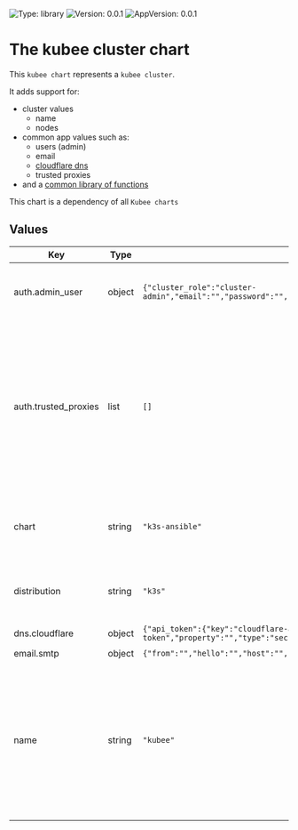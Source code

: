 
[//]: # (README.md generated by gotmpl. DO NOT EDIT.)

![Type: library](https://img.shields.io/badge/Type-library-informational?style=flat-square) ![Version: 0.0.1](https://img.shields.io/badge/Version-0.0.1-informational?style=flat-square) ![AppVersion: 0.0.1](https://img.shields.io/badge/AppVersion-0.0.1-informational?style=flat-square)

# The kubee cluster chart

This `kubee chart` represents a `kubee cluster`.

It adds support for:
* cluster values
  * name
  * nodes
* common app values such as:
  * users (admin)
  * email
  * [cloudflare dns](../../../../docs/site/cloudflare.md)
  * trusted proxies
* and a [common library of functions](templates/_helpers.tpl)

This chart is a dependency of all `Kubee charts`

## Values

| Key | Type | Default | Description |
|-----|------|---------|-------------|
| auth.admin_user | object | `{"cluster_role":"cluster-admin","email":"","password":"","username":"admin"}` | The admin user  * created as admin user in Kubernetes and other app  * added in basicAuth |
| auth.trusted_proxies | list | `[]` | Trusted Proxies If trusted, reverse proxies handler will proxy and augment the sensitive X-Forwarded-* request headers.  You should set the CIDR value of: * internal proxy such as traefik * and external proxy such as cloudflare It's used by Traefik and all auth application that needs the real ip and trust the X-forward headers |
| chart | string | `"k3s-ansible"` | The cluster chart. The cluster chart is responsible for the installation/management of Kubernetes on the nodes |
| distribution | string | `"k3s"` | The kubernetes distribution k3s is the distribution that has a cluster chart implemented. |
| dns.cloudflare | object | `{"api_token":{"key":"cloudflare-api-token","property":"","type":"secret","value":""},"dns_zones":[]}` | Cloudflare It's enabled if the list is not empty |
| email.smtp | object | `{"from":"","hello":"","host":"","password":"","port":465,"username":""}` | Smtp Configuration |
| name | string | `"kubee"` | The cluster name used: * to identify the cluster (for instance, on prometheus remote-write metrics, the name is added as label) * as default first instance name for operator (for instance, prometheus operator allows to install multiple prometheus that needs to be unique. Kube-prometheus asks for a unique name) |

 
